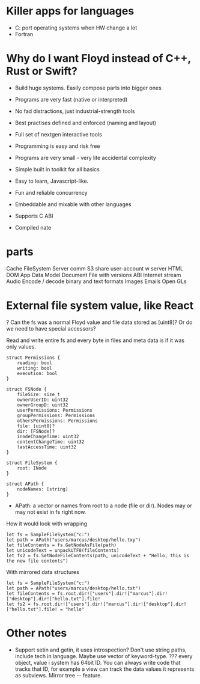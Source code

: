 # Killer apps for languages
- C: port operating systems when HW change a lot
- Fortran

# Why do I want Floyd instead of C++, Rust or Swift?

- Build huge systems. Easily compose parts into bigger ones
- Programs are very fast (native or interpreted)
- No fad distractions, just industrial-strength tools
- Best practises defined and enforced (naming and layout)
- Full set of nextgen interactive tools
- Programming is easy and risk free
- Programs are very small - very lite accidental complexity
- Simple built in toolkit for all basics
- Easy to learn, Javascript-like.
- Fun and reliable concurrency
- Embeddable and mixable with other languages

- Supports C ABI
- Compiled nate


# parts

Cache
FileSystem
Server comm
S3 share
user-account w server
HTML DOM
App Data Model
Document File with versions
ABI
Internet stream
Audio
Encode / decode binary and text formats
Images
Emails
Open GLs

# External file system value, like React

? Can the fs was a normal Floyd value and file data stored as [uint8]? Or do we need to have special accessors?

Read and write entire fs and every byte in files and meta data is if it was only values.

	struct Permissions {
		reading: bool
		writing: bool
		execution: bool
	}
	
	struct FSNode {
		fileSize: size_t
		ownerUserID: uint32
		ownerGroupD: uint32
		userPermissions: Permissions
		groupPermissions: Permissions
		othersPermissions: Permissions
		file: [uint8]?
		dir: [FSNode]?
		inodeChangeTime: uint32
		contentChangeTime: uint32
		lastAccessTime: uint32
	}
	
	struct FileSystem {
		root: INode
	}

	struct APath {
		nodeNames: [string]
	}

- APath: a vector or names from root to a node (file or dir). Nodes may or may not exist in fs right now.


How it would look with wrapping

	let fs = SampleFileSystem("c:")
	let path = APath("users/marcus/desktop/hello.txy")
	let fileContents = fs.GetNodeAsFile(path)
	let unicodeText = unpackUTF8(fileContents)
	let fs2 = fs.SetNodeFileContents(path, unicodeText + "Hello, this is the new file contents")

With mirrored data structures

	let fs = SampleFileSystem("c:")
	let path = APath("users/marcus/desktop/hello.txt")
	let fileContents = fs.root.dir!["users"].dir!["marcus"].dir!["desktop"].dir!["hello.txt"].file!
	let fs2 = fs.root.dir!["users"].dir!["marcus"].dir!["desktop"].dir!["hello.txt"].file! = "hello"


# Other notes

- Support setin and getin, it uses introspection? Don't use string paths, include tech in language. Maybe use vector of keyword-type.
??? every object, value i system has 64bit ID. You can always write code that tracks that ID, for example a view can track the data values it represents as subviews. Mirror tree -- feature.
